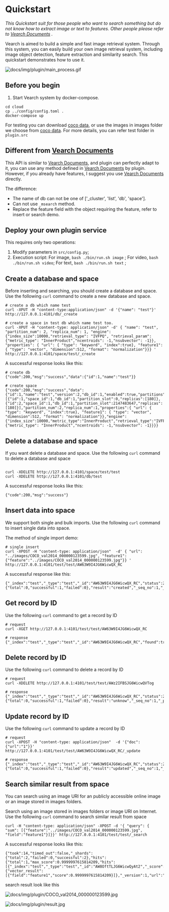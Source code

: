 # Quickstart

*This  Quickstart suit for those people who want to search something but do not know how to extract image or text to features. Other people please refer to [Vearch Documents](https://vearch.readthedocs.io/en/latest/index.html) .* 

Vearch is aimed to build a simple and fast image retrieval system. Through this system, you can easily build your own image retrieval system, including image object detection,  feature extraction and similarity search. This quickstart demonstrates how to use it.

![docs/img/plugin/main_process.gif](img/plugin/main_process.gif)



## Before you begin

1. Start Vearch system by docker-compose.
```shell
cd cloud
cp ../config/config.toml .
docker-compose up
```

 For testing you can download  [coco data](https://pjreddie.com/media/files/val2014.zip), or  use the images in images folder we choose from [coco data](https://pjreddie.com/media/files/val2014.zip). For more details, you can refer test folder in `plugin.src`

## Different from [Vearch Documents](https://vearch.readthedocs.io/en/latest/index.html)

This API is similar to [Vearch Documents](https://vearch.readthedocs.io/en/latest/index.html),  and plugin can perfectly adapt to it, you can use any method defined in [Vearch Documents](https://vearch.readthedocs.io/en/latest/index.html) by plugin. However, if you already have features, I suggest you use [Vearch Documents](https://vearch.readthedocs.io/en/latest/index.html) directly.

The difference:

- The name of db can not be one of  ['_cluster', 'list', 'db', 'space'].
- Can not use `_msearch` method.
- Replace the feature field with the object requiring the feature, refer to insert or search demo.


## Deploy your own plugin service

This requires only two operations:

1. Modify parameters in `src/config.py`;
2. Execution script:
    For image, `bash ./bin/run.sh image` ;
    For video, `bash ./bin/run.sh video`;
    For text, `bash ./bin/run.sh text` ;



## Create a database and space

Before inserting and searching, you should create a database and space. Use the following `curl` command to create a new database and space.

```shell
# create a db which name test
curl -XPUT -H "content-type:application/json" -d '{"name": "test"}' http://127.0.0.1:4101/db/_create

# create a space in test db which name test too.
curl -XPUT -H "content-type: application/json" -d' { "name": "test",
"partition_num": 2, "replica_num": 1, "engine":
{"index_size":10000,"retrieval_type": "IVFPQ", "retrieval_param": {"metric_type": "InnerProduct","ncentroids": -1,"nsubvector": -1}}, "properties": { "url": { "type": "keyword", "index":true}, "feature1": { "type": "vector", "dimension":512, "format": "normalization"}}} ' http://127.0.0.1:4101/space/test/_create
```

A successful response looks like this:

```shell
# create db
{"code":200,"msg":"success","data":{"id":1,"name":"test"}}

# create space
{"code":200,"msg":"success","data":{"id":1,"name":"test","version":2,"db_id":1,"enabled":true,"partitions":[{"id":1,"space_id":1,"db_id":1,"partition_slot":0,"replicas":[180]},{"id":2,"space_id":1,"db_id":1,"partition_slot":2147483647,"replicas":[180]}],"partition_num":2,"replica_num":1,"properties":{ "url": { "type": "keyword", "index":true}, "feature1": { "type": "vector", "dimension":512, "format": "normalization"}},"engine":{"index_size":10000,"metric_type":"InnerProduct","retrieval_type":"IVFPQ","retrieval_param":{"metric_type": "InnerProduct","ncentroids": -1,"nsubvector": -1}}}}
```



## Delete a database and space

If you want delete a database and space. Use the following `curl` command to delete a database and space

```shell

curl -XDELETE http://127.0.0.1:4101/space/test/test
curl -XDELETE http://127.0.0.1:4101/db/test
```

A successful response looks like this:

```shell
{"code":200,"msg":"success"}
```



## Insert data into space

We support both single and bulk imports. Use the following `curl` command to insert single data into space.

The method of single import demo:

```shell
# single insert
curl -XPOST -H "content-type: application/json"  -d' { "url": "../images/COCO_val2014_000000123599.jpg", "feature1":{"feature":"../images/COCO_val2014_000000123599.jpg"}} ' http://127.0.0.1:4101/test/test/AW63W9I4JG6WicwQX_RC

```

A successful response like this:

```shell
{"_index":"test","_type":"test","_id":"AW63W9I4JG6WicwQX_RC","status":201,"_version":1,"_shards":{"total":0,"successful":1,"failed":0},"result":"created","_seq_no":1,"_primary_term":1}
```

## Get record by ID

Use the following `curl` command to get a record by ID

```shell
# request
curl -XGET http://127.0.0.1:4101/test/test/AW63W9I4JG6WicwQX_RC

# response
{"_index":"test","_type":"test","_id":"AW63W9I4JG6WicwQX_RC","found":true,"_version":1"url":"../images/COCO_val2014_000000123599.jpg"}
```



## Delete record by ID

Use the following `curl` command to delete a record by ID

```shell
# request
curl -XDELETE http://127.0.0.1:4101/test/test/AWz2IFBSJG6WicwQVTog

# response
{"_index":"test","_type":"test","_id":"AW63W9I4JG6WicwQX_RC","status":200,"_version":0,"_shards":{"total":0,"successful":1,"failed":0},"result":"unknow","_seq_no":1,"_primary_term":1}
```



## Update record by ID

Use the following `curl` command to update a record by ID

```shell
# request
curl -XPOST -H "content-type: application/json"  -d '{"doc": {"url":"1"}}' http://127.0.0.1:4101/test/test/AW63W9I4JG6WicwQX_RC/_update

# response
{"_index":"test","_type":"test","_id":"AW63W9I4JG6WicwQX_RC","status":200,"_version":1,"_shards":{"total":0,"successful":1,"failed":0},"result":"updated","_seq_no":1,"_primary_term":1}
```



## Search similar result from space 

You can search using  an image URI for an publicly accessible online image or an image stored in images folders.

Search using an image stored in images folders or image URI on Internet. Use the following `curl` command to search  similar result from space

```shell
curl -H "content-type: application/json" -XPOST -d '{ "query": { "sum": [{"feature":"../images/COCO_val2014_000000123599.jpg", "field":"feature1"}]}}' http://127.0.0.1:4101/test/test/_search

```

A successful response looks like this:

```shell
{"took":14,"timed_out":false,"_shards":{"total":2,"failed":0,"successful":2},"hits":{"total":1,"max_score":0.9999997615814209,"hits":[{"_index":"test","_type":"test","_id":"AW8OftTLJG6WicwQyAt2","_score":0.9999997615814209,"_extra":{"vector_result":[{"field":"feature1","score":0.9999997615814209}]},"_version":1,"url":"../images/COCO_val2014_000000123599.jpg"}]}}
```

search result look like this

![docs/img/plugin/COCO_val2014_000000123599.jpg](img/plugin/COCO_val2014_000000123599.jpg)

![docs/img/plugin/result.jpg](img/plugin/result.jpg)
